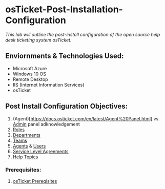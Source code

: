# osTicket-Post-Installation-Configuration

*This lab will outline the post-install configuration of the open source help desk ticketing system osTicket.*

## Enviornments & Technologies Used:

* Microsoft Azure
* Windows 10 OS
* Remote Desktop
* IIS (Internet Information Services)
* osTicket

## Post Install Configuration Objectives:

1. (Agent)[https://docs.osticket.com/en/latest/Agent%20Panel.html] vs. [Admin](https://docs.osticket.com/en/latest/Admin%20Panel.html) panel adknowledgement
2. [Roles](https://docs.osticket.com/en/latest/Admin/Agents/Roles.html)
3. [Departments](https://docs.osticket.com/en/latest/Admin/Agents/Departments.html)
4. [Teams](https://docs.osticket.com/en/latest/Admin/Agents/Teams.html)
5. [Agents](https://docs.osticket.com/en/latest/Admin/Agents/Agents.html) & [Users](https://docs.osticket.com/en/latest/Agent/Users/User%20Directory.html)
6. [Service Level Agreements](https://docs.osticket.com/en/latest/Admin/Manage/SLA%20Plans.html)
7. [Help Topics](https://docs.osticket.com/en/latest/Admin/Manage/Help%20Topic.html)

### Prerequisites: 

1. [osTicket Prereqisites](https://github.com/EddieJIV/osticket-prereqs)




